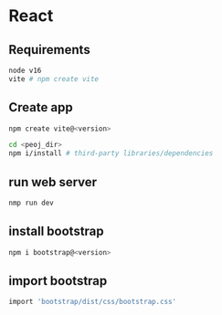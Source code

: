 # React

## Requirements
```bash
node v16
vite # npm create vite
```

## Create app
```bash
npm create vite@<version>

cd <peoj_dir>
npm i/install # third-party libraries/dependencies
```

## run web server
```bash
nmp run dev
```

## install bootstrap
```bash
npm i bootstrap@<version>
```

## import bootstrap
```bash
import 'bootstrap/dist/css/bootstrap.css'
```